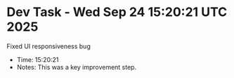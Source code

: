 # Dev Task - Wed Sep 24 15:20:21 UTC 2025
Fixed UI responsiveness bug
- Time: 15:20:21
- Notes: This was a key improvement step.
